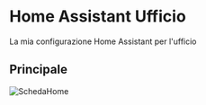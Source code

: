 # Home Assistant Ufficio
La mia configurazione Home Assistant per l'ufficio

## Principale
![SchedaHome](https://github.com/lamaxinfo/homeassistant_ufficio/master/screenshot/schermata_principale.png)
